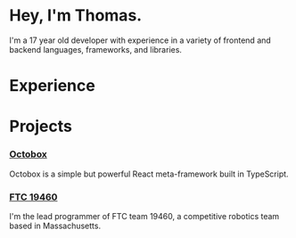 # Hey, I'm Thomas.
I'm a 17 year old developer with experience in a variety of frontend and backend languages, frameworks, and libraries.
# Experience
# Projects
### [Octobox](https://octobox.thomasricci.dev/)
Octobox is a simple but powerful React meta-framework built in TypeScript.
### [FTC 19460](https://robotics.xbhs.net)
I'm the lead programmer of FTC team 19460, a competitive robotics team based in Massachusetts.
